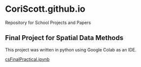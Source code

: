 # CoriScott.github.io
Repository for School Projects and Papers

## Final Project for Spatial Data Methods

This project was written in python using Google Colab as an IDE.

[csFinalPractical.ipynb](https://colab.research.google.com/drive/1i-TIetfOE_j1x4A2iXS_NjUAD2EIBB5k)

